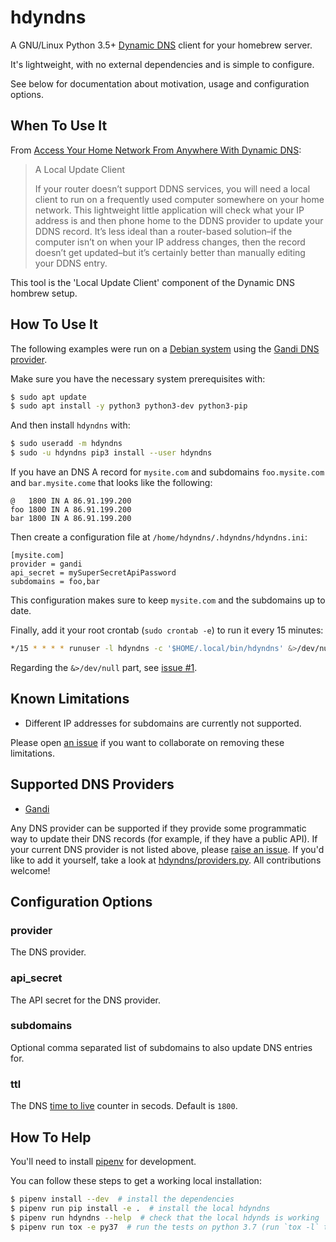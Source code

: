# hdyndns

A GNU/Linux Python 3.5+ [Dynamic DNS] client for your homebrew server.

[Dynamic DNS]: https://en.wikipedia.org/wiki/Dynamic_DNS

It's lightweight, with no external dependencies and is simple to configure.

See below for documentation about motivation, usage and configuration options.

## When To Use It

From [Access Your Home Network From Anywhere With Dynamic DNS]:

[Access Your Home Network From Anywhere With Dynamic DNS]: https://www.howtogeek.com/66438/how-to-easily-access-your-home-network-from-anywhere-with-ddns/

> A Local Update Client
>
> If your router doesn’t support DDNS services, you will need a local client to
> run on a frequently used computer somewhere on your home network. This
> lightweight little application will check what your IP address is and then
> phone home to the DDNS provider to update your DDNS record. It’s less ideal
> than a router-based solution–if the computer isn’t on when your IP address
> changes, then the record doesn’t get updated–but it’s certainly better than
> manually editing your DDNS entry.

This tool is the 'Local Update Client' component of the Dynamic DNS hombrew setup.

## How To Use It

The following examples were run on a [Debian system] using the [Gandi DNS provider].

[Debian system]: https://www.debian.org/
[Gandi DNS provider]: #supported-dns-providers

Make sure you have the necessary system prerequisites with:

```bash
$ sudo apt update
$ sudo apt install -y python3 python3-dev python3-pip
```

And then install `hdyndns` with:

```bash
$ sudo useradd -m hdyndns
$ sudo -u hdyndns pip3 install --user hdyndns
```

If you have an DNS A record for `mysite.com` and subdomains `foo.mysite.com`
and `bar.mysite.come` that looks like the following:

```
@   1800 IN A 86.91.199.200
foo 1800 IN A 86.91.199.200
bar 1800 IN A 86.91.199.200
```

Then create a configuration file at `/home/hdyndns/.hdyndns/hdyndns.ini`:

```config
[mysite.com]
provider = gandi
api_secret = mySuperSecretApiPassword
subdomains = foo,bar
```

This configuration makes sure to keep `mysite.com` and the subdomains up to
date.

Finally, add it your root crontab (`sudo crontab -e`) to run it every 15 minutes:

```bash
*/15 * * * * runuser -l hdyndns -c '$HOME/.local/bin/hdyndns' &>/dev/null
```

Regarding the `&>/dev/null` part, see [issue #1](https://git.coop/decentral1se/hdyndns/issues/1).

## Known Limitations

* Different IP addresses for subdomains are currently not supported.

Please open [an issue] if you want to collaborate on removing these limitations.

[an issue]: https://git.coop/decentral1se/hdyndns/issues

## Supported DNS Providers

* [Gandi](https://www.gandi.net/en)

Any DNS provider can be supported if they provide some programmatic way to
update their DNS records (for example, if they have a public API). If your
current DNS provider is not listed above, please [raise an issue]. If you'd
like to add it yourself, take a look at [hdyndns/providers.py]. All
contributions welcome!

[raise an issue]: https://git.coop/decentral1se/hdyndns/issues
[hdyndns/providers.py]: hdyndns/providers.py

## Configuration Options

### provider

The DNS provider.

### api_secret

The API secret for the DNS provider.

### subdomains

Optional comma separated list of subdomains to also update DNS entries for.

### ttl

The DNS [time to live] counter in secods. Default is `1800`.

[time to live]: https://en.wikipedia.org/wiki/Time_to_live

## How To Help

You'll need to install [pipenv] for development.

[pipenv]: https://pipenv.readthedocs.io/en/latest/

You can follow these steps to get a working local installation:

```bash
$ pipenv install --dev  # install the dependencies
$ pipenv run pip install -e .  # install the local hdyndns
$ pipenv run hdyndns --help  # check that the local hdynds is working
$ pipenv run tox -e py37  # run the tests on python 3.7 (run `tox -l` to see pythons)
```
